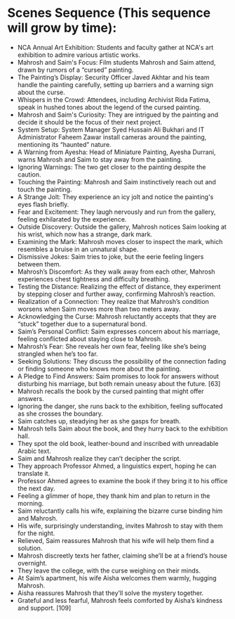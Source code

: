 # Scenes Sequence (This sequence will grow by time):

- NCA Annual Art Exhibition: Students and faculty gather at NCA's art exhibition to admire various artistic works.
- Mahrosh and Saim's Focus: Film students Mahrosh and Saim attend, drawn by rumors of a “cursed” painting.
- The Painting’s Display: Security Officer Javed Akhtar and his team handle the painting carefully, setting up barriers and a warning sign about the curse.
- Whispers in the Crowd: Attendees, including Archivist Rida Fatima, speak in hushed tones about the legend of the cursed painting.
- Mahrosh and Saim's Curiosity: They are intrigued by the painting and decide it should be the focus of their next project.
- System Setup: System Manager Syed Hussain Ali Bukhari and IT Administrator Faheem Zawar install cameras around the painting, mentioning its “haunted” nature.
- A Warning from Ayesha: Head of Miniature Painting, Ayesha Durrani, warns Mahrosh and Saim to stay away from the painting.
- Ignoring Warnings: The two get closer to the painting despite the caution.
- Touching the Painting: Mahrosh and Saim instinctively reach out and touch the painting.
- A Strange Jolt: They experience an icy jolt and notice the painting's eyes flash briefly.
- Fear and Excitement: They laugh nervously and run from the gallery, feeling exhilarated by the experience.
- Outside Discovery: Outside the gallery, Mahrosh notices Saim looking at his wrist, which now has a strange, dark mark.
- Examining the Mark: Mahrosh moves closer to inspect the mark, which resembles a bruise in an unnatural shape.
- Dismissive Jokes: Saim tries to joke, but the eerie feeling lingers between them.
- Mahrosh’s Discomfort: As they walk away from each other, Mahrosh experiences chest tightness and difficulty breathing.
- Testing the Distance: Realizing the effect of distance, they experiment by stepping closer and further away, confirming Mahrosh’s reaction.
- Realization of a Connection: They realize that Mahrosh’s condition worsens when Saim moves more than two meters away.
- Acknowledging the Curse: Mahrosh reluctantly accepts that they are “stuck” together due to a supernatural bond.
- Saim’s Personal Conflict: Saim expresses concern about his marriage, feeling conflicted about staying close to Mahrosh.
- Mahrosh’s Fear: She reveals her own fear, feeling like she’s being strangled when he’s too far.
- Seeking Solutions: They discuss the possibility of the connection fading or finding someone who knows more about the painting.
- A Pledge to Find Answers: Saim promises to look for answers without disturbing his marriage, but both remain uneasy about the future. [63]
- Mahrosh recalls the book by the cursed painting that might offer answers.
- Ignoring the danger, she runs back to the exhibition, feeling suffocated as she crosses the boundary.
- Saim catches up, steadying her as she gasps for breath.
- Mahrosh tells Saim about the book, and they hurry back to the exhibition hall.
- They spot the old book, leather-bound and inscribed with unreadable Arabic text.
- Saim and Mahrosh realize they can’t decipher the script.
- They approach Professor Ahmed, a linguistics expert, hoping he can translate it.
- Professor Ahmed agrees to examine the book if they bring it to his office the next day.
- Feeling a glimmer of hope, they thank him and plan to return in the morning.
- Saim reluctantly calls his wife, explaining the bizarre curse binding him and Mahrosh.
- His wife, surprisingly understanding, invites Mahrosh to stay with them for the night.
- Relieved, Saim reassures Mahrosh that his wife will help them find a solution.
- Mahrosh discreetly texts her father, claiming she’ll be at a friend’s house overnight.
- They leave the college, with the curse weighing on their minds.
- At Saim’s apartment, his wife Aisha welcomes them warmly, hugging Mahrosh.
- Aisha reassures Mahrosh that they’ll solve the mystery together.
- Grateful and less fearful, Mahrosh feels comforted by Aisha’s kindness and support. [109]
